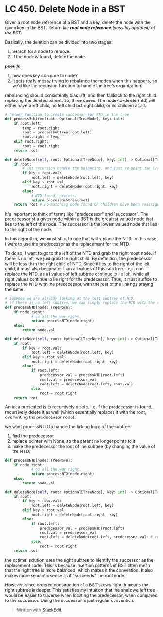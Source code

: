 # LC 450. Delete Node in a BST

Given a root node reference of a BST and a key, delete the node with the given key in the BST. Return _the **root node reference** (possibly updated) of the BST_.

Basically, the deletion can be divided into two stages:

1.  Search for a node to remove.
2.  If the node is found, delete the node.

**pseudo**

1. how does key compare to node?
2. it gets really messy trying to rebalance the nodes when this happens, so we'd like the recursion function to handle the tree's organization.

rebalancing should consistently bias left, and then fallback to the right child replacing the deleted parent. 
So, three cases. The node-to-delete (ntd) will either have a left child, no left child but right child, or no children at all.

```python
# helper function to create successor for NTD in the tree
def processSubtree(root: Optional[TreeNode), key: int):
	if root.left:
		temp = root.right
		root = processSubtree(root.left)
		root.right = temp
	elif root.right:
		root = root.right
	return root
		
def deleteNode(self, root: Optional[TreeNode], key: int) -> Optional[TreeNode]:	
	if root:
		# let recursion handle the balancing, and just re-point the l/r nodes.
		if key < root.val:
			root.left = deleteNode(root.left, key)
		elif key > root.val:
			root.right = deleteNode(root.right, key)
		else:
			# NTD found, process.
			return processSubtree(root)
	return root # no matching node found OR children have been reassigned and rest of subtree stays the same.
```
		
It's important to think of terms like "predecessor" and "successor". The predecessor of a given node within a BST is the greatest valued node that lies to the left of the node. The successor is the lowest valued node that lies to the right of the node. 

In this algorithm, we must stick to one that will replace the NTD. In this case, I want to use the predecessor as the replacement for the NTD.

To do so, I want to go to the left of the NTD and grab the right most node.
If there is no left, we just grab the right child.
By definition, the predecessor will be less than the right child of NTD. Since it lies to the right of the left child, it must also be greater than all values of this sub tree. i.e, it can replace the NTD, as all values of left subtree continue to lie left, while all right values continue to lie right for the predecessor. Thus, it must suffice to replace the NTD with the predecessor, with the rest of the linkings staying the same.

```python
# Suppose we are already looking at the left subtree of NTD.
# if there is no left subtree, we can simply replace the NTD with the right child, regardless of its subtree.
def processNTD(node: TreeNode):
	if node.right:
			# go all the way right.
			return processNTD(node.right)
	else:
		return node.val
	
def deleteNode(self, root: Optional[TreeNode], key: int) -> Optional[TreeNode]:	
	if root:
		if key < root.val:
			root.left = deleteNode(root.left, key)
		elif key > root.val:
			root.right = deleteNode(root.right, key)
		else:
			if root.left:
				predecessor_val = processNTD(root.left)
				root.val = predecessor_val
				root.left = deleteNode(root.left, root.val)
			else:
				root = root.right
	return root
```

An idea presented is to recursively delete. i.e, if the predecessor is found, recursively delete it as well (which essentially replaces it with the root, overwriting the predecessor node).




we want processNTD to handle the linking logic of the subtree.
1) find the predecessor
2) replace pointer with None, so the parent no longer points to it
3) make the predecessor the root of the subtree (by changing the value of the NTD)


```python
def processNTD(node: TreeNode):
	if node.right:
			# go all the way right.
			return processNTD(node.right)
	else:
		return node.val
	
def deleteNode(self, root: Optional[TreeNode], key: int) -> Optional[TreeNode]:	
	if root:
		if key < root.val:
			root.left = deleteNode(root.left, key)
		elif key > root.val:
			root.right = deleteNode(root.right, key)
		else:
			if root.left:
				predecessor_val = processNTD(root.left)
				root.val = predecessor_val
				root.left = deleteNode(root.left, predecessor_val) # replaced with predecessor_val to make it clear that the old node is being deleted,
			else:
				root = root.right
	return root
```
the optimal solution uses the right subtree to identify the successor as the replacement node. This is because insertion patterns of BST often mean that the right tree is more balanced, which makes it the convention. It also makes more semantic sense as it "succeeds" the root node.

However, since ordered construction of a BST skews right, it means the right subtree is deeper. This satisfies my intuition that the shallowe left tree would be easier to traverse when locating the predecessor, when compared to the successor. Using the successor is just regular convention.

> Written with [StackEdit](https://stackedit.io/).
<!--stackedit_data:
eyJoaXN0b3J5IjpbLTE1MzgzOTIwOTZdfQ==
-->